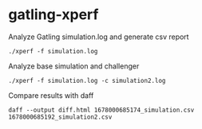 # gatling-xperf

Analyze Gatling simulation.log and generate csv report

```
./xperf -f simulation.log 
```

Analyze base simulation and challenger 

```
./xperf -f simulation.log -c simulation2.log
```

Compare results with daff

```
daff --output diff.html 1678000685174_simulation.csv 1678000685192_simulation2.csv
```